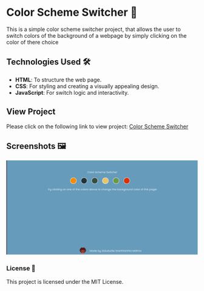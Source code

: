 # Color Scheme Switcher 🎨

This is a simple color scheme switcher project, that allows the user to switch colors of the background of a webpage by simply clicking on the color of there choice

## Technologies Used 🛠️

- **HTML**: To structure the web page.
- **CSS**: For styling and creating a visually appealing design.
- **JavaScript**: For switch logic and interactivity.

## View Project
Please click on the following link to view project: [Color Scheme Switcher](https://mdimacat.github.io/JavaScriptProjects/)


## Screenshots 🖼️
 ![my screenshot](./images/Screenshot%20from%202024-12-12%2016-08-27.png)


### License 📄

This project is licensed under the MIT License.
